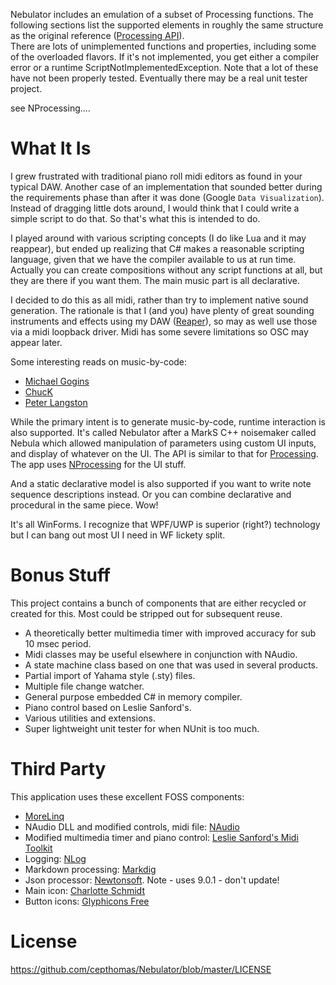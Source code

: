 
>>>>>>>>>
Nebulator includes an emulation of a subset of Processing functions. The following sections list the
supported elements in roughly the same structure as the original reference ([Processing API](https://processing.org/reference/)).  
There are lots of unimplemented functions and properties, including some of the overloaded flavors.
If it's not implemented, you get either a compiler error or a runtime ScriptNotImplementedException.
Note that a lot of these have not been properly tested. Eventually there may be a real unit tester project.


see NProcessing....




# What It Is
I grew frustrated with traditional piano roll midi editors as found in your typical DAW. Another case of an implementation that sounded better during the requirements phase than after it was done (Google `Data Visualization`). Instead of dragging little dots around, I would think that I could write a simple script to do that. So that's what this is intended to do.  

I played around with various scripting concepts (I do like Lua and it may reappear), but ended up realizing that C# makes a reasonable scripting language, given that we have the compiler available to us at run time. Actually you can create compositions without any script functions at all, but they are there if you want them. The main music part is all declarative.  

I decided to do this as all midi, rather than try to implement native sound generation. The rationale is that I (and you) have plenty of great sounding instruments and effects using my DAW ([Reaper](https://www.reaper.fm/)), so may as well use those via a midi loopback driver. Midi has some severe limitations so OSC may appear later.  

Some interesting reads on music-by-code:
- [Michael Gogins](http://csoundjournal.com/issue17/gogins_composing_in_cpp.html)
- [ChucK](http://chuck.cs.princeton.edu/)
- [Peter Langston](http://www.langston.com/Papers/llfm.pdf)

While the primary intent is to generate music-by-code, runtime interaction is also supported. It's called Nebulator after a MarkS C++ noisemaker called Nebula which allowed manipulation of parameters using custom UI inputs, and display of whatever on the UI. The API is similar to that for [Processing](https://processing.org/). The app uses [NProcessing](https://github.com/cepthomas/NProcessing) for the UI stuff.  

And a static declarative model is also supported if you want to write note sequence descriptions instead. Or you can combine declarative and procedural in the same piece. Wow!

It's all WinForms. I recognize that WPF/UWP is superior (right?) technology but I can bang out most UI I need in WF lickety split.

# Bonus Stuff
This project contains a bunch of components that are either recycled or created for this. Most could be stripped out for subsequent reuse.
- A theoretically better multimedia timer with improved accuracy for sub 10 msec period.
- Midi classes may be useful elsewhere in conjunction with NAudio.
- A state machine class based on one that was used in several products.
- Partial import of Yahama style (.sty) files.
- Multiple file change watcher.
- General purpose embedded C# in memory compiler.
- Piano control based on Leslie Sanford's.
- Various utilities and extensions.
- Super lightweight unit tester for when NUnit is too much.


# Third Party
This application uses these excellent FOSS components:
- [MoreLinq](https://morelinq.github.io)
- NAudio DLL and modified controls, midi file: [NAudio](https://github.com/naudio/NAudio)
- Modified multimedia timer and piano control: [Leslie Sanford's Midi Toolkit](https://github.com/tebjan/Sanford.Multimedia.Midi)
- Logging: [NLog](http://nlog-project.org/)
- Markdown processing: [Markdig](https://github.com/lunet-io/markdig)
- Json processor: [Newtonsoft](https://www.nuget.org/packages/Newtonsoft.Json/). Note - uses 9.0.1 - don't update!
- Main icon: [Charlotte Schmidt](http://pattedemouche.free.fr/)
- Button icons: [Glyphicons Free](http://glyphicons.com/)

# License
https://github.com/cepthomas/Nebulator/blob/master/LICENSE
